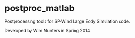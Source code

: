 postproc_matlab
===============
Postprocessing tools for SP-Wind Large Eddy Simulation code.

Developed by Wim Munters in Spring 2014.
